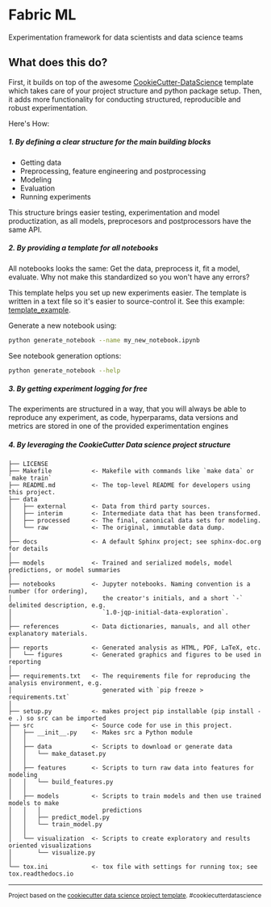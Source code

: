 Fabric ML
==============================

Experimentation framework for data scientists and data science teams


## What does this do?
First, it builds on top of the awesome 
[CookieCutter-DataScience](https://drivendata.github.io/cookiecutter-data-science/) template which takes care of your project structure and python package setup.
Then, it adds more functionality for conducting structured, 
reproducible and robust experimentation.

Here's How:
##### 1. By defining a clear structure for the main building blocks

- Getting data
- Preprocessing, feature engineering and postprocessing
- Modeling
- Evaluation
- Running experiments
    
This structure brings easier testing, experimentation and model productization, 
as all models, preprocesors and postprocessors have the same API.

##### 2. By providing a template for all notebooks
All notebooks looks the same: Get the data, preprocess it, fit a model, evaluate. 
Why not make this standardized so you won't have any errors?

This template helps you set up new experiments easier. The template is written in a text file so it's easier to source-control it.
See this example: [template_example](notebook_templates/example_template.md).

Generate a new notebook using:
```sh
python generate_notebook --name my_new_notebook.ipynb
```

See notebook generation options:
```sh
python generate_notebook --help
```

##### 3. By getting experiment logging for free
The experiments are structured in a way, that you will always be able to reproduce any experiment, 
as code, hyperparams, data versions and metrics are stored in one of the provided experimentation engines 

##### 4. By leveraging the CookieCutter Data science project structure

    ├── LICENSE
    ├── Makefile           <- Makefile with commands like `make data` or `make train`
    ├── README.md          <- The top-level README for developers using this project.
    ├── data
    │   ├── external       <- Data from third party sources.
    │   ├── interim        <- Intermediate data that has been transformed.
    │   ├── processed      <- The final, canonical data sets for modeling.
    │   └── raw            <- The original, immutable data dump.
    │
    ├── docs               <- A default Sphinx project; see sphinx-doc.org for details
    │
    ├── models             <- Trained and serialized models, model predictions, or model summaries
    │
    ├── notebooks          <- Jupyter notebooks. Naming convention is a number (for ordering),
    │                         the creator's initials, and a short `-` delimited description, e.g.
    │                         `1.0-jqp-initial-data-exploration`.
    │
    ├── references         <- Data dictionaries, manuals, and all other explanatory materials.
    │
    ├── reports            <- Generated analysis as HTML, PDF, LaTeX, etc.
    │   └── figures        <- Generated graphics and figures to be used in reporting
    │
    ├── requirements.txt   <- The requirements file for reproducing the analysis environment, e.g.
    │                         generated with `pip freeze > requirements.txt`
    │
    ├── setup.py           <- makes project pip installable (pip install -e .) so src can be imported
    ├── src                <- Source code for use in this project.
    │   ├── __init__.py    <- Makes src a Python module
    │   │
    │   ├── data           <- Scripts to download or generate data
    │   │   └── make_dataset.py
    │   │
    │   ├── features       <- Scripts to turn raw data into features for modeling
    │   │   └── build_features.py
    │   │
    │   ├── models         <- Scripts to train models and then use trained models to make
    │   │   │                 predictions
    │   │   ├── predict_model.py
    │   │   └── train_model.py
    │   │
    │   └── visualization  <- Scripts to create exploratory and results oriented visualizations
    │       └── visualize.py
    │
    └── tox.ini            <- tox file with settings for running tox; see tox.readthedocs.io


--------

<p><small>Project based on the <a target="_blank" href="https://drivendata.github.io/cookiecutter-data-science/">cookiecutter data science project template</a>. #cookiecutterdatascience</small></p>
